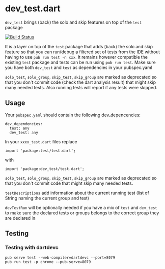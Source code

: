 # dev_test.dart

`dev_test` brings (back) the solo and skip features on top of the `test` package

[![Build Status](https://travis-ci.org/tekartik/dev_test.dart.svg?branch=master)](https://travis-ci.org/tekartik/dev_test.dart)

It is a layer on top of the `test` package that adds (back) the solo and skip feature so that you can run/debug a filtered set of tests from the IDE without having to use `pub run test -n xxx`.
It remains however compatible the existing `test` package and tests can be run using `pub run test`. Make sure you have both `dev_test` and `test` as dependencies in your pubspec.yaml

`solo_test`, `solo_group`, `skip_test`, `skip_group` are marked as deprecated so that you don't commit code (check the dart analysis result) that
might skip many needed tests. Also running tests will report if any tests were skipped.

## Usage

Your `pubspec.yaml` should contain the following dev_depencencies:

    dev_dependencies:
      test: any
      dev_test: any
  
In your `xxxx_test.dart` files replace

    import 'package:test/test.dart';

with

    import 'package:dev_test/test.dart';

`solo_test`, `solo_group`, `skip_test`, `skip_group` are marked as deprecated so that you don't commit code that
might skip many needed tests.

`testDescriptions` add information about the current running test (list of String naming the current group and test)

`devTestRun` will be optionally needed if you have a mix of `test` and `dev_test` to make sure the declared tests or groups belongs to the correct group they are declared in

## Testing

### Testing with dartdevc

    pub serve test --web-compiler=dartdevc --port=8079
    pub run test -p chrome --pub-serve=8079
